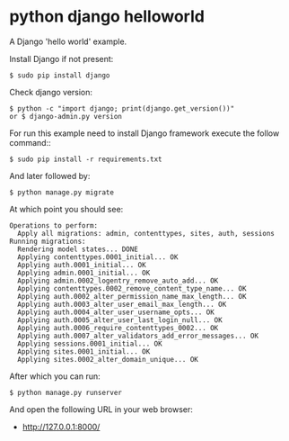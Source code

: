 python django helloworld
==========

A Django 'hello world' example.

Install Django if not present:

    $ sudo pip install django

Check django version:

    $ python -c "import django; print(django.get_version())"
    or $ django-admin.py version

For run this example need to install Django framework execute the follow command::

    $ sudo pip install -r requirements.txt

And later followed by:

    $ python manage.py migrate

At which point you should see:

    Operations to perform:
      Apply all migrations: admin, contenttypes, sites, auth, sessions
    Running migrations:
      Rendering model states... DONE
      Applying contenttypes.0001_initial... OK
      Applying auth.0001_initial... OK
      Applying admin.0001_initial... OK
      Applying admin.0002_logentry_remove_auto_add... OK
      Applying contenttypes.0002_remove_content_type_name... OK
      Applying auth.0002_alter_permission_name_max_length... OK
      Applying auth.0003_alter_user_email_max_length... OK
      Applying auth.0004_alter_user_username_opts... OK
      Applying auth.0005_alter_user_last_login_null... OK
      Applying auth.0006_require_contenttypes_0002... OK
      Applying auth.0007_alter_validators_add_error_messages... OK
      Applying sessions.0001_initial... OK
      Applying sites.0001_initial... OK
      Applying sites.0002_alter_domain_unique... OK

After which you can run:

    $ python manage.py runserver

And open the following URL in your web browser:

 - http://127.0.0.1:8000/
